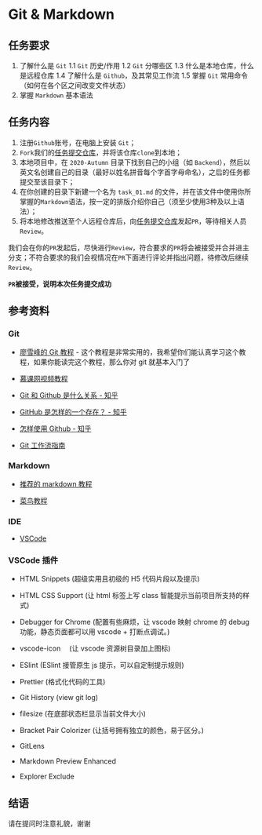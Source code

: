 # Git & Markdown

## 任务要求

1. 了解什么是 `Git`
  1.1 `Git` 历史/作用
  1.2 `Git` 分哪些区
  1.3 什么是本地仓库，什么是远程仓库
  1.4 了解什么是 `Github`，及其常见工作流
  1.5 掌握 `Git` 常用命令（如何在各个区之间改变文件状态）
2. 掌握 `Markdown` 基本语法

## 任务内容

1. 注册`Github`账号，在电脑上安装 `Git`；
2. `Fork`我们的[任务提交仓库](https://github.com/TECHF5VE/TechMap-Works)，并将该仓库`clone`到本地；
3. 本地项目中，在 `2020-Autumn` 目录下找到自己的小组（如 `Backend`），然后以英文名创建自己的目录（最好以姓名拼音每个字首字母命名），之后的任务都提交至该目录下；
4. 在你创建的目录下新建一个名为 `task_01.md` 的文件，并在该文件中使用你所掌握的`Markdown`语法，按一定的排版介绍你自己（须至少使用3种及以上语法）；
5. 将本地修改推送至个人远程仓库后，向[任务提交仓库](https://github.com/TECHF5VE/TechMap-Works)发起`PR`，等待相关人员`Review`。

我们会在你的`PR`发起后，尽快进行`Review`，符合要求的`PR`将会被接受并合并进主分支；不符合要求的我们会视情况在`PR`下面进行评论并指出问题，待修改后继续`Review`。

**`PR`被接受，说明本次任务提交成功**


## 参考资料

### Git

+ [廖雪峰的 Git 教程](https://www.liaoxuefeng.com/wiki/896043488029600) - 这个教程是非常实用的，我希望你们能认真学习这个教程，如果你能读完这个教程，那么你对 git 就基本入门了

+ [慕课网视频教程](https://www.imooc.com/learn/1278)

+ [Git 和 Github 是什么关系 - 知乎](https://www.zhihu.com/question/21907548)

+ [GitHub 是怎样的一个存在？ - 知乎](https://www.zhihu.com/question/28976652)

+ [怎样使用 Github - 知乎](https://www.zhihu.com/question/20070065)

+ [Git 工作流指南](https://github.com/xirong/my-git/blob/master/git-workflow-tutorial.md)

### Markdown

+ [推荐的 markdown 教程](https://www.jianshu.com/p/191d1e21f7ed)

+ [菜鸟教程](https://www.runoob.com/markdown/md-tutorial.html)


### IDE

+ [VSCode](https://code.visualstudio.com/)

### VSCode 插件

- HTML Snippets (超级实用且初级的 H5 代码片段以及提示)

- HTML CSS Support (让 html 标签上写 class 智能提示当前项目所支持的样式)

- Debugger for Chrome (配置有些麻烦，让 vscode 映射 chrome 的 debug 功能，静态页面都可以用 vscode + 打断点调试。)

- vscode-icon 　(让 vscode 资源树目录加上图标)

- ESlint (ESlint 接管原生 js 提示，可以自定制提示规则)

- Prettier (格式化代码的工具)

- Git History (view git log)

- filesize (在底部状态栏显示当前文件大小)

- Bracket Pair Colorizer (让括号拥有独立的颜色，易于区分。)

- GitLens

- Markdown Preview Enhanced

- Explorer Exclude

## 结语

请在提问时注意礼貌，谢谢